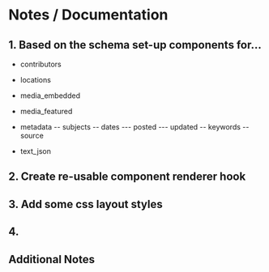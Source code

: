 # Notes / Documentation

## 1. Based on the schema set-up components for...

- contributors
- locations
- media_embedded
- media_featured
- metadata
  -- subjects
  -- dates
  --- posted
  --- updated
  -- keywords
  -- source

- text_json <!-- how to parse? -->

## 2. Create re-usable component renderer hook

## 3. Add some css layout styles

## 4.

## Additional Notes
